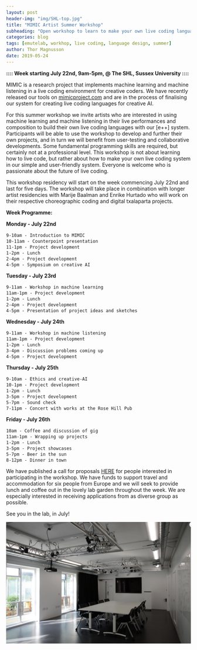 ```yaml
---
layout: post
header-img: "img/SHL-top.jpg"
title: "MIMIC Artist Summer Workshop"
subheading: "Open workshop to learn to make your own live coding language with [e++]"
categories: blog
tags: [emutelab, workhop, live coding, language design, summer]
author: Thor Magnusson
date: 2019-05-24
---
```



**:::: Week starting July 22nd, 9am-5pm, @ The SHL, Sussex University ::::**

MIMIC is a research project that implements machine learning and machine listening in a live coding environment for creative coders. We have recently released our tools on <a href="http://www.mimicproject.com">mimicproject.com</a> and are in the process of finalising our system for creating live coding languages for creative AI.

For this summer workshop we invite artists who are interested in using machine learning and machine listening in their live performances and composition to build their own live coding languages with our [e++] system. Participants will be able to use the workshop to develop and further their own projects, and in turn we will benefit from user-testing and collaborative developments. Some fundamental programming skills are required, but certainly not at a professional level. This workshop is not about learning how to live code, but rather about how to make your own live coding system in our simple and user-friendly system. Everyone is welcome who is passionate about the future of live coding.

This workshop residency will start on the week commencing July 22nd and last for five days. The workshop will take place in combination with longer artist residencies with Marije Baalman and Enrike Hurtado who will work on their respective choreographic coding and digital txalaparta projects.

**Week Programme:**

**Monday - July 22nd**

	9-10am - Introduction to MIMIC
	10-11am - Counterpoint presentation
	11-1pm - Project development
	1-2pm - Lunch
	2-4pm - Project development
	4-5pm - Symposium on creative AI

**Tuesday - July 23rd**

	9-11am - Workshop in machine learning 
	11am-1pm - Project development
	1-2pm - Lunch
	2-4pm - Project development
	4-5pm - Presentation of project ideas and sketches

**Wednesday - July 24th**

	9-11am - Workshop in machine listening
	11am-1pm - Project development
	1-2pm - Lunch
	3-4pm - Discussion problems coming up
	4-5pm - Project development

**Thursday - July 25th**

	9-10am - Ethics and creative-AI
	10-1pm - Project development
	1-2pm - Lunch
	3-5pm - Project development
	5-7pm - Sound check
	7-11pm - Concert with works at the Rose Hill Pub

**Friday - July 26th**

	10am - Coffee and discussion of gig
	11am-1pm - Wrapping up projects
	1-2pm - Lunch
	3-5pm - Project showcases
	5-7pm - Beer in the sun
	8-12pm - Dinner in town


We have published a call for proposals <a href="https://forms.gle/gYBHKBRrsokn3SjQ6">HERE</a> for people interested in participating in the workshop. We have funds to support travel and accommodation for six people from Europe and we will seek to provide lunch and coffee out in the lovely lab garden throughout the week. We are especially interested in receiving applications from as diverse group as possible.

See you in the lab, in July!

![Digital Humanities lab](/img/SHL.png)
